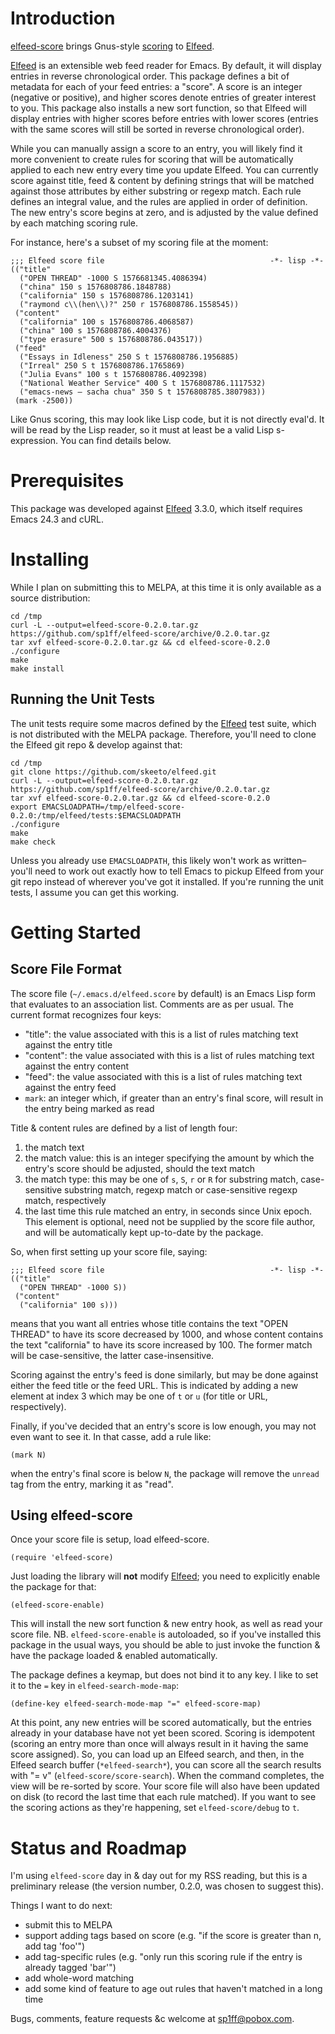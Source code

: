 # Introduction

[elfeed-score](https://github.com/sp1ff/elfeed-score) brings Gnus-style [scoring](https://www.gnu.org/software/emacs/manual/html_node/gnus/Scoring.html#Scoring) to [Elfeed](https://github.com/skeeto/elfeed).

[Elfeed](https://github.com/skeeto/elfeed) is an extensible web feed reader for Emacs. By default, it will display entries in reverse chronological order. This package defines a bit of metadata for each of your feed entries: a "score". A score is an integer (negative or positive), and higher scores denote entries of greater interest to you. This package also installs a new sort function, so that Elfeed will display entries with higher scores before entries with lower scores (entries with the same scores will still be sorted in reverse chronological order).

While you can manually assign a score to an entry, you will likely find it more convenient to create rules for scoring that will be automatically applied to each new entry every time you update Elfeed. You can currently score against title, feed & content by defining strings that will be matched against those attributes by either substring or regexp match. Each rule defines an integral value, and the rules are applied in order of definition. The new entry's score begins at zero, and is adjusted by the value defined by each matching scoring rule.

For instance, here's a subset of my scoring file at the moment:

    ;;; Elfeed score file                                     -*- lisp -*-
    (("title"
      ("OPEN THREAD" -1000 S 1576681345.4086394)
      ("china" 150 s 1576808786.1848788)
      ("california" 150 s 1576808786.1203141)
      ("raymond c\\(hen\\)?" 250 r 1576808786.1558545))
     ("content"
      ("california" 100 s 1576808786.4068587)
      ("china" 100 s 1576808786.4004376)
      ("type erasure" 500 s 1576808786.043517))
     ("feed"
      ("Essays in Idleness" 250 S t 1576808786.1956885)
      ("Irreal" 250 S t 1576808786.1765869)
      ("Julia Evans" 100 s t 1576808786.4092398)
      ("National Weather Service" 400 S t 1576808786.1117532)
      ("emacs-news – sacha chua" 350 S t 1576808785.3807983))
     (mark -2500))

Like Gnus scoring, this may look like Lisp code, but it is not directly eval'd. It will be read by the Lisp reader, so it must at least be a valid Lisp s-expression. You can find details below.

# Prerequisites

This package was developed against [Elfeed](https://github.com/skeeto/elfeed) 3.3.0, which itself requires Emacs 24.3 and cURL.

# Installing

While I plan on submitting this to MELPA, at this time it is only available as a source distribution:

    cd /tmp
    curl -L --output=elfeed-score-0.2.0.tar.gz https://github.com/sp1ff/elfeed-score/archive/0.2.0.tar.gz
    tar xvf elfeed-score-0.2.0.tar.gz && cd elfeed-score-0.2.0
    ./configure
    make
    make install

## Running the Unit Tests

The unit tests require some macros defined by the [Elfeed](https://github.com/skeeto/elfeed) test suite, which is not distributed with the MELPA package. Therefore, you'll need to clone the Elfeed git repo & develop against that:

    cd /tmp
    git clone https://github.com/skeeto/elfeed.git
    curl -L --output=elfeed-score-0.2.0.tar.gz https://github.com/sp1ff/elfeed-score/archive/0.2.0.tar.gz
    tar xvf elfeed-score-0.2.0.tar.gz && cd elfeed-score-0.2.0
    export EMACSLOADPATH=/tmp/elfeed-score-0.2.0:/tmp/elfeed/tests:$EMACSLOADPATH
    ./configure
    make
    make check

Unless you already use `EMACSLOADPATH`, this likely won't work as written&#x2013; you'll need to work out exactly how to tell Emacs to pickup Elfeed from your git repo instead of wherever you've got it installed. If you're running the unit tests, I assume you can get this working.

# Getting Started

## Score File Format

The score file (`~/.emacs.d/elfeed.score` by default) is an Emacs Lisp form that evaluates to an association list. Comments are as per usual. The current format recognizes four keys:

-   "title": the value associated with this is a list of rules matching text against the entry title
-   "content": the value associated with this is a list of rules matching text against the entry content
-   "feed": the value associated with this is a list of rules matching text against the entry feed
-   `mark`: an integer which, if greater than an entry's final score, will result in the entry being marked as read

Title & content rules are defined by a list of length four:

1.  the match text
2.  the match value: this is an integer specifying the amount by which the entry's score should be adjusted, should the text match
3.  the match type: this may be one of `s`, `S`, `r` or `R` for substring match, case-sensitive substring match, regexp match or case-sensitive regexp match, respectively
4.  the last time this rule matched an entry, in seconds since Unix epoch. This element is optional, need not be supplied by the score file author, and will be automatically kept up-to-date by the package.

So, when first setting up your score file, saying:

    ;;; Elfeed score file                                     -*- lisp -*-
    (("title"
      ("OPEN THREAD" -1000 S))
     ("content"
      ("california" 100 s)))

means that you want all entries whose title contains the text "OPEN THREAD" to have its score decreased by 1000, and whose content contains the text "california" to have its score increased by 100. The former match will be case-sensitive, the latter case-insensitive.

Scoring against the entry's feed is done similarly, but may be done against either the feed title or the feed URL. This is indicated by adding a new element at index 3 which may be one of `t` or `u` (for title or URL, respectively).

Finally, if you've decided that an entry's score is low enough, you may not even want to see it. In that casse, add a rule like:

    (mark N)

when the entry's final score is below `N`, the package will remove the `unread` tag from the entry, marking it as "read".

## Using elfeed-score

Once your score file is setup, load elfeed-score. 

    (require 'elfeed-score)

Just loading the library will **not** modify [Elfeed](https://gitub.com/skeeto/elfeed); you need to explicitly enable the package for that:

    (elfeed-score-enable)

This will install the new sort function & new entry hook, as well as read your score file. NB. `elfeed-score-enable` is autoloaded, so if you've installed this package in the usual ways, you should be able to just invoke the function & have the package loaded & enabled automatically.

The package defines a keymap, but does not bind it to any key. I like to set it to the `=` key in `elfeed-search-mode-map`:

    (define-key elfeed-search-mode-map "=" elfeed-score-map)

At this point, any <span class="underline">new</span> entries will be scored automatically, but the entries already in your database have not yet been scored. Scoring is idempotent (scoring an entry more than once will always result in it having the same score assigned). So, you can load up an Elfeed search, and then, in the Elfeed search buffer (`*elfeed-search*`), you can score all the search results with "= v" (`elfeed-score/score-search`). When the command completes, the view will be re-sorted by score. Your score file will also have been updated on disk (to record the last time that each rule matched).  If you want to see the scoring actions as they're happening, set `elfeed-score/debug` to `t`.

# Status and Roadmap

I'm using `elfeed-score` day in & day out for my RSS reading, but this is a preliminary release (the version number, 0.2.0, was chosen to suggest this).

Things I want to do next:

-   submit this to MELPA
-   support adding tags based on score (e.g. "if the score is greater than <span class="underline">n</span>, add tag 'foo'")
-   add tag-specific rules (e.g. "only run this scoring rule if the entry is already tagged 'bar'")
-   add whole-word matching
-   add some kind of feature to age out rules that haven't matched in a long time

Bugs, comments, feature requests &c welcome at [sp1ff@pobox.com](sp1ff@pobox.com).